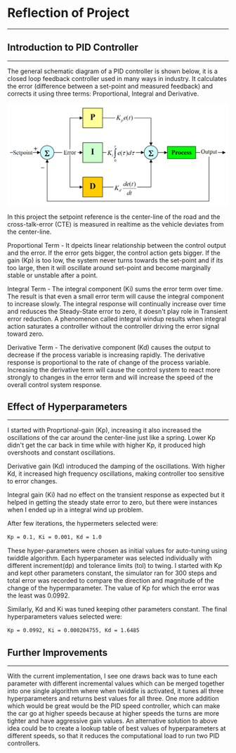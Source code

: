 # Reflection of Project
---
[//]: # (Image References)
[image1]: ./media/PID-feedback-loop-v1.png "PID Controller"

## Introduction to PID Controller
---
The general schematic diagram of a PID controller is shown below, it is a closed loop feedback controller used in many ways in industry.
It calculates the error (difference between a set-point and measured feedback) and corrects it using three terms: Proportional, Integral and Derivative. 

![alt text][image1]

In this project the setpoint reference is the center-line of the road and the cross-talk-error (CTE) is measured in realtime as the vehicle deviates from the center-line. 

Proportional Term - It dpeicts linear relationship between the control output and the error. If the error gets bigger, the control action gets bigger. If the gain (Kp) is too low, the system never turns towards the set-point and if its too large, then it will oscillate around set-point and become marginally stable or unstable after a point.

Integral Term - The integral component (Ki) sums the error term over time. The result is that even a small error term will cause the integral component to increase slowly. The integral response will continually increase over time and redusces the Steady-State error to zero, it doesn't play role in Transient error reduction. A phenomenon called integral windup results when integral action saturates a controller without the controller driving the error signal toward zero.

Derivative Term - The derivative component (Kd) causes the output to decrease if the process variable is increasing rapidly. The derivative response is proportional to the rate of change of the process variable. Increasing the derivative term will cause the control system to react more strongly to changes in the error term and will increase the speed of the overall control system response.

## Effect of Hyperparameters
---
I started with Proprtional-gain (Kp), increasing it also increased the oscillations of the car around the center-line just like a spring. Lower Kp didn't get the car back in time while with higher Kp, it produced high overshoots and constant oscillations.

Derivative gain (Kd) introduced the damping of the oscillations. With higher Kd, it increased high frequency oscillations, making controller too sensitive to error changes. 

Integral gain (Ki) had no effect on the transient response as expected but it helped in getting the 
steady state error to zero, but there were instances when I ended up in a integral wind up problem.

After few iterations, the hypermeters selected were:
```sh
Kp = 0.1, Ki = 0.001, Kd = 1.0
```

These hyper-parameters were chosen as initial values for auto-tuning using twiddle algorithm. Each hyperparameter was selected individually with different increment(dp) and tolerance limits (tol) to twing. I started with Kp and kept other parameters constant, the simulator ran for 300 steps and total error was recorded to compare the direction and magnitude of the change of the hypermparameter.
The value of Kp for which the error was the least was 0.0992. 

Similarly, Kd and Ki was tuned keeping other parameters constant. The final hyperparameters values selected were:
```sh
Kp = 0.0992, Ki = 0.000204755, Kd = 1.6485
```

## Further Improvements
---
With the current implementation, I see one draws back was to tune each parameter with different incremental values which can be merged together into one single algorithm where when twiddle is activated, it tunes all three hyperparameters and returns best values for all three. One more addition which would be great would be the PID speed controller, which can make the car go at higher speeds because at higher speeds the turns are more tighter and have aggressive gain values. An alternative solution to above idea could be to create a lookup table of best values of hyperparameters at different speeds, so that it reduces the computational load to run two PID controllers.
